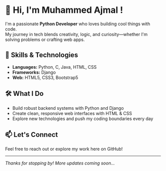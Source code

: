 # 👋 Hi, I'm Muhammed Ajmal !

I'm a passionate **Python Developer** who loves building cool things with code.  
My journey in tech blends creativity, logic, and curiosity—whether I'm solving problems or crafting web apps.

## 🚀 Skills & Technologies

- **Languages:** Python, C, Java, HTML, CSS
- **Frameworks:** Django
- **Web:** HTML5, CSS3, Bootstrap5

## 🛠️ What I Do

- Build robust backend systems with Python and Django
- Create clean, responsive web interfaces with HTML & CSS
- Explore new technologies and push my coding boundaries every day

## 📫 Let's Connect

Feel free to reach out or explore my work here on GitHub!

---

_Thanks for stopping by! More updates coming soon…_
